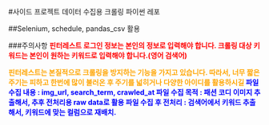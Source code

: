 #사이드 프로젝트 데이터 수집용 크롤링 파이썬 레포

##Selenium, schedule, pandas_csv 활용

###주의사항
<span style="color:red">
<b>
핀터레스트 로그인 정보는 본인의 정보로 입력해야 합니다.
크롤링 대상 키워드는 본인이 원하는 키워드로 입력해야 합니다.(영어 검색어)
</b>

</span>

<span style="color:orange">
<b>
핀터레스트는 본질적으로 크롤링을 방지하는 기능을 가지고 있습니다.
따라서, 너무 짧은 주기는 피하고 한번에 많이 불러온 후 주기를 넓히거나 다양한 아이디를 활용하시길
</b>

</span>

<span style="color:blue">
<b>
파일 수집 내용 : img_url, search_term, crawled_at
</b>
<b>
파일 수집 목적 : 패션 코디 이미지 추출해서, 추후 전처리용 raw data로 활용
</b>

<b>
파일 수집 후 전처리 : 검색어에서 키워드 추출해서, 키워드에 맞는 컬럼으로 재배치.
</b>

</span>
